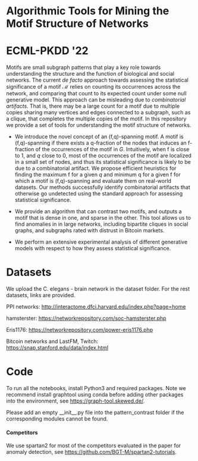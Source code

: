 # Algorithmic Tools for Mining the Motif Structure of Networks  
# ECML-PKDD '22

Motifs are small subgraph patterns that play a key role towards understanding the structure and the function of biological and social networks. The current *de facto* approach towards assessing the statistical significance of a motif $\mathcal{M}$ relies on counting its occurrences across the network, and comparing that count to its expected count   under some null generative model. This approach can be misleading due to *combinatorial artifacts*.  That is, there may be a large count for a motif due to multiple copies sharing many vertices and edges connected to a subgraph, such as a clique, that completes the multiple copies of the motif.   In this repository we provide a set of tools for understanding the motif structure of networks. 

- We introduce the novel concept of an (f,q)-spanning motif. A motif is (f,q)-spanning if there exists a  q-fraction of the nodes that induces an f-fraction of the occurrences of the motif in $G$. Intuitively, when f is close to 1, and $q$ close to 0, most of the occurrences of the motif are localized in a small set of nodes, and  thus its statistical significance is likely to be due to a combinatorial artifact. We propose efficient heuristics for finding the maximum f for a given $q$ and minimum q for a given f for which a motif is (f,q)-spanning and evaluate them on real-world datasets. Our methods successfully identify combinatorial artifacts that otherwise go undetected using the standard approach for assessing statistical significance.   

- We provide an algorithm that can contrast two motifs, and outputs a motif that is dense in one, and sparse in the other. This tool allows us to find anomalies in in large networks, including bipartite cliques in social graphs, and subgraphs rated with distrust in Bitcoin  markets.  

- We perform an extensive experimental analysis of different generative models with respect to how they assess statistical significance. 

# Datasets

We upload the C. elegans - brain network in the dataset folder. For the rest datasets, links are provided.

PPI networks: http://interactome.dfci.harvard.edu/index.php?page=home

hamsterster: https://networkrepository.com/soc-hamsterster.php

Eris1176: https://networkrepository.com/power-eris1176.php

Bitcoin networks and LastFM, Twitch: https://snap.stanford.edu/data/index.html

# Code

To run all the notebooks, install Python3 and required packages. Note we recommend install graphtool using conda before adding other packages into the environment, see https://graph-tool.skewed.de/. 

Please add an empty \_\_init__.py file into the pattern_contrast folder if the corresponding modules cannot be found.

#### Competitors

We use spartan2 for most of the competitors evaluated in the paper for anomaly detection, see https://github.com/BGT-M/spartan2-tutorials.
